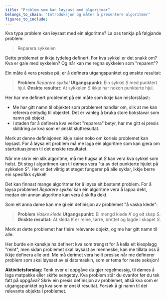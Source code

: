 ```yaml
---
title: "Problem som kan løysast med algoritmar"
belongs_to_chain: "Introduksjon og måter å presentere algoritmer"
figures_to_include:
---
```


Kva typa problem kan løysast med ein algoritme? La oss tenkja på følgjande problem:

> Reparera sykkelen

Dette problemet er ikkje tydeleg definert. For kva sykkel er det snakk om? Kva er gale med sykkelen? Og når kan me regna sykkelen som "reparert"?

Ein måte å vera presise på, er å definera utgangspunktet og ønskte resultat:

> **Problem** *Reparere sykkel*
**Utgangspunkt:** Ein sykkel $S$ med punktert hjul.
**Ønskte resultat:** At sykkelen $S$ ikkje har nokon punkterte hjul.

Her har me definert problemet på ein måte som ikkje kan misforståast:

* Me har gitt namn til objektet som problemet handlar om, slik at me kan referera eintydig til objektet. Det er vanleg å bruka store bokstavar som namn på objekt.
* I staden for å definera kva verbet "reparera" betyr, har me gitt ei presis skildring av kva som er ønskt sluttresultat.

Merk at denne definisjonen ikkje seier noko om korleis problemet kan løysast. For å løysa eit problem må me laga ein algoritme som kan gjera om startsituasjonen til det ønskte resultatet.

Når me skriv ein slik algoritme, må me hugsa at $S$ kan vera kva sykkel som helst. Eit steg i algoritmen kan til dømes vera "ta av det punkterte hjulet på sykkelen $S$". Her er det viktig at steget fungerer på alle syklar, ikkje berre ein spesifikk sykkel!

Det kan finnast mange algoritmar for å løysa eit bestemt problem. For å løysa problemet *Reparere sykkel* kan éin algoritme vera å lappa dekt, medan ein annan algoritme kan vera å skifta dekt.

Som eit anna døme kan me gi ein definisjon av problemet "å vaska klede":

> **Problem** *Vaske klede*
**Utgangspunkt:** Ei mengd klede $K$ og eit skap $S$.
**Ønskte resultat:** At kleda $K$ er reine, tørre, brettet og lagde i skapet $S$.

Merk at dette problemet har fleire relevante objekt, og me har gitt namn til alle.

Her burde ein kanskje ha definert kva som trengst for å kalla eit klesplagg "reint", men sidan problemet skal løysast av menneske, kan me tillata oss å ikkje definera alle ord. Me må derimot vera heilt presise når me definerer problem som skal løysast av ei datamaskin, som er tema for neste seksjon!

**Aktivitetsforslag:** Tenk over ei oppgåve du gjer regelmessig, til dømes å laga matpakke eller skifte sengetøy. Kva problem står du ovanfor før du tek fatt på oppgåva? Skriv ein presis definisjon av problemet, altså kva som er utgangspunktet og kva som er ønskt resultat. Forsøk å gi namn til dei relevante objekta i problemet.

